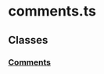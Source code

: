 # comments.ts

## Classes

### [Comments][ClassDeclaration-1]


[SourceFile-13]: comments.md#commentsts
[ClassDeclaration-1]: comments/comments.md#comments